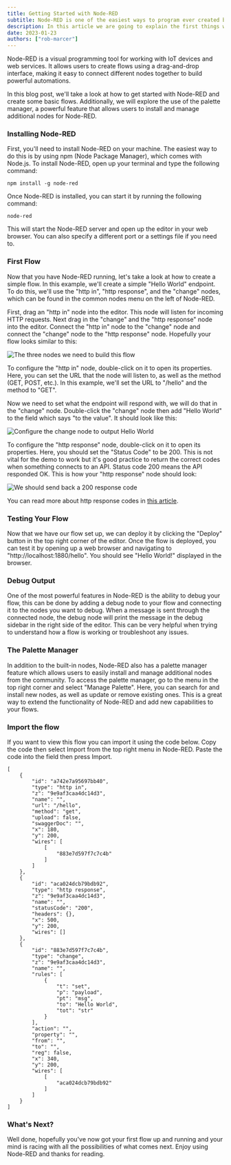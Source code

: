```yaml
---
title: Getting Started with Node-RED
subtitle: Node-RED is one of the easiest ways to program ever created but everyone needs a little help
description: In this article we are going to explain the first things we think you need to know to get started with Node-RED
date: 2023-01-23
authors: ["rob-marcer"]
---
```



Node-RED is a visual programming tool for working with IoT devices and web services. It allows users to create flows using a drag-and-drop interface, making it easy to connect different nodes together to build powerful automations.
<!--more-->
In this blog post, we'll take a look at how to get started with Node-RED and create some basic flows. Additionally, we will explore the use of the palette manager, a powerful feature that allows users to install and manage additional nodes for Node-RED.

### Installing Node-RED

First, you'll need to install Node-RED on your machine. The easiest way to do this is by using npm (Node Package Manager), which comes with Node.js. To install Node-RED, open up your terminal and type the following command:
```
npm install -g node-red
```
Once Node-RED is installed, you can start it by running the following command:
```
node-red
```

This will start the Node-RED server and open up the editor in your web browser. You can also specify a different port or a settings file if you need to.

### First Flow

Now that you have Node-RED running, let's take a look at how to create a simple flow. In this example, we'll create a simple "Hello World" endpoint. To do this, we'll use the "http in", "http response", and the "change" nodes, which can be found in the common nodes menu on the left of Node-RED.

First, drag an "http in" node into the editor. This node will listen for incoming HTTP requests. Next drag in the "change" and the "http response" node into the editor. Connect the "http in" node to the "change" node and connect the "change" node to the "http response" node. Hopefully your flow looks similar to this:

![The three nodes we need to build this flow](../images/three-nodes.png)

To configure the "http in" node, double-click on it to open its properties. Here, you can set the URL that the node will listen to, as well as the method (GET, POST, etc.). In this example, we'll set the URL to "/hello" and the method to "GET".

Now we need to set what the endpoint will respond with, we will do that in the "change" node. Double-click the "change" node then add "Hello World" to the field which says "to the value". It should look like this:

![Configure the change node to output Hello World](../images/set-reply.png)

To configure the "http response" node, double-click on it to open its properties. Here, you should set the "Status Code" to be 200. This is not vital for the demo to work but it's good practice to return the correct codes when something connects to an API. Status code 200 means the API responded OK. This is how your "http response" node should look:

![We should send back a 200 response code](../images/response-code.png)

You can read more about http response codes in [this article](https://en.wikipedia.org/wiki/List_of_HTTP_status_codes).

### Testing Your Flow

Now that we have our flow set up, we can deploy it by clicking the "Deploy" button in the top right corner of the editor. Once the flow is deployed, you can test it by opening up a web browser and navigating to "http://localhost:1880/hello". You should see "Hello World!" displayed in the browser.

### Debug Output

One of the most powerful features in Node-RED is the ability to debug your flow, this can be done by adding a debug node to your flow and connecting it to the nodes you want to debug. When a message is sent through the connected node, the debug node will print the message in the debug sidebar in the right side of the editor. This can be very helpful when trying to understand how a flow is working or troubleshoot any issues.

### The Palette Manager

In addition to the built-in nodes, Node-RED also has a palette manager feature which allows users to easily install and manage additional nodes from the community. To access the palette manager, go to the menu in the top right corner and select "Manage Palette". Here, you can search for and install new nodes, as well as update or remove existing ones. This is a great way to extend the functionality of Node-RED and add new capabilities to your flows.

### Import the flow

If you want to view this flow you can import it using the code below. Copy the code then select Import from the top right menu in Node-RED. Paste the code into the field then press Import.

```
[
    {
        "id": "a742e7a95697bb40",
        "type": "http in",
        "z": "9e9af3caa4dc14d3",
        "name": "",
        "url": "/hello",
        "method": "get",
        "upload": false,
        "swaggerDoc": "",
        "x": 180,
        "y": 200,
        "wires": [
            [
                "883e7d597f7c7c4b"
            ]
        ]
    },
    {
        "id": "aca024dcb79bdb92",
        "type": "http response",
        "z": "9e9af3caa4dc14d3",
        "name": "",
        "statusCode": "200",
        "headers": {},
        "x": 500,
        "y": 200,
        "wires": []
    },
    {
        "id": "883e7d597f7c7c4b",
        "type": "change",
        "z": "9e9af3caa4dc14d3",
        "name": "",
        "rules": [
            {
                "t": "set",
                "p": "payload",
                "pt": "msg",
                "to": "Hello World",
                "tot": "str"
            }
        ],
        "action": "",
        "property": "",
        "from": "",
        "to": "",
        "reg": false,
        "x": 340,
        "y": 200,
        "wires": [
            [
                "aca024dcb79bdb92"
            ]
        ]
    }
]
```

### What's Next?

Well done, hopefully you've now got your first flow up and running and your mind is racing with all the possibilities of what comes next. Enjoy using Node-RED and thanks for reading.
